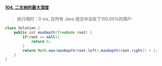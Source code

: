 #### [104. 二叉树的最大深度](https://leetcode-cn.com/problems/maximum-depth-of-binary-tree/)

> 执行用时：0 ms, 在所有 Java 提交中击败了100.00%的用户·

```java
class Solution {
    public int maxDepth(TreeNode root) {
        if(root == null){
            return 0;
        }
        return Math.max(maxDepth(root.left),maxDepth(root.right)) + 1;
    }
}
```

